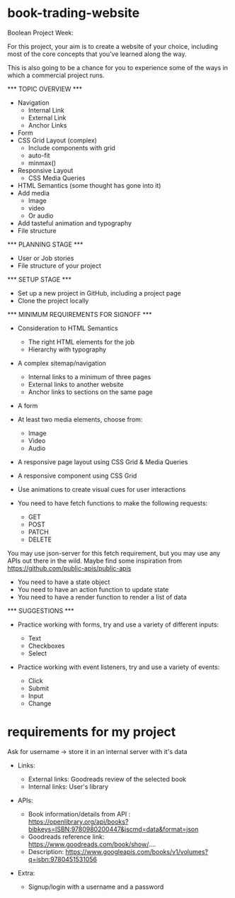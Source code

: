 # book-trading-website

Boolean Project Week: 

For this project, your aim is to create a website of your choice, including most of the core concepts that you’ve learned along the way.

This is also going to be a chance for you to experience some of the ways in which a commercial project runs.

*** TOPIC OVERVIEW ***

- Navigation
    - Internal Link
    - External Link
    - Anchor Links
- Form
- CSS Grid Layout (complex)
    - Include components with grid
    - auto-fit
    - minmax()
- Responsive Layout
    - CSS Media Queries
- HTML Semantics (some thought has gone into it)
- Add media
    - Image
    - video
    - Or audio
- Add tasteful animation and typography
- File structure

*** PLANNING STAGE *** 

- User or Job stories
- File structure of your project

*** SETUP STAGE ***

- Set up a new project in GitHub, including a project page
- Clone the project locally 

*** MINIMUM REQUIREMENTS FOR SIGNOFF ***

- Consideration to HTML Semantics
    - The right HTML elements for the job
    - Hierarchy with typography
- A complex sitemap/navigation
    - Internal links to a minimum of three pages
    - External links to another website
    - Anchor links to sections on the same page
- A form
- At least two media elements, choose from:
    - Image
    - Video
    - Audio
- A responsive page layout using CSS Grid & Media Queries
- A responsive component using CSS Grid
- Use animations to create visual cues for user interactions

- You need to have fetch functions to make the following requests:
    - GET
    - POST
    - PATCH
    - DELETE

You may use json-server for this fetch requirement, but you may use any APIs out there in the wild. Maybe find some inspiration from https://github.com/public-apis/public-apis

- You need to have a state object
- You need to have an action function to update state
- You need to have a render function to render a list of data

*** SUGGESTIONS ***

- Practice working with forms, try and use a variety of different inputs:
    - Text
    - Checkboxes
    - Select

- Practice working with event listeners, try and use a variety of events:
    - Click
    - Submit
    - Input
    - Change


# requirements for my project

Ask for username -> store it in an internal server with it's data

- Links:
    - External links: Goodreads review of the selected book
    - Internal links: User's library

- APIs:
    - Book information/details from API : https://openlibrary.org/api/books?bibkeys=ISBN:9780980200447&jscmd=data&format=json
    - Goodreads reference link: https://www.goodreads.com/book/show/....
    - Description: https://www.googleapis.com/books/v1/volumes?q=isbn:9780451531056

- Extra:
    - Signup/login with a username and a password